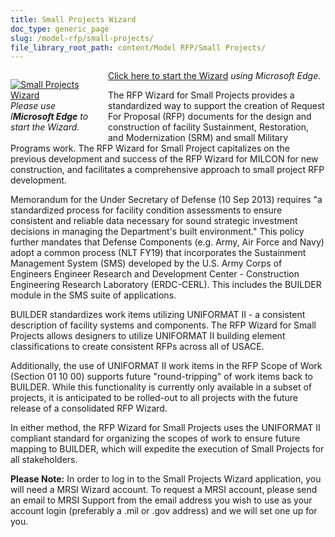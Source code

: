 ```yaml
---
title: Small Projects Wizard
doc_type: generic_page
slug: /model-rfp/small-projects/
file_library_root_path: content/Model RFP/Small Projects/
---
```


<div>
  <div style="width: 128px; float: left; margin: 1em 2em 1em 0;">
    <a href="https://rfpwizard.mrsi.erdc.dren.mil/wizards/srmw/Client/CirceApp.application"><img src="/admin/images/uploads/srm-wizard-256x256.png" alt="Small Projects Wizard"/></a>
    <em>
    Please use I<b>Microsoft Edge</b> to start the Wizard.
    </em>
  </div>
</div>

[Click here to start the Wizard](https://rfpwizard.mrsi.erdc.dren.mil/wizards/srmw/Client/CirceApp.application) _using Microsoft Edge._

The RFP Wizard for Small Projects provides a standardized way to support the creation of Request For Proposal (RFP) documents for the design and construction of facility Sustainment, Restoration, and Modernization (SRM) and small Military Programs work. The RFP Wizard for Small Project capitalizes on the previous development and success of the RFP Wizard for MILCON for new construction, and facilitates a comprehensive approach to small project RFP development.

Memorandum for the Under Secretary of Defense (10 Sep 2013) requires "a standardized process for facility condition assessments to ensure consistent and reliable data necessary for sound strategic investment decisions in managing the Department's built environment." This policy further mandates that Defense Components (e.g. Army, Air Force and Navy) adopt a common process (NLT FY19) that incorporates the Sustainment Management System (SMS) developed by the U.S. Army Corps of Engineers Engineer Research and Development Center - Construction Engineering Research Laboratory (ERDC-CERL). This includes the BUILDER module in the SMS suite of applications.

BUILDER standardizes work items utilizing UNIFORMAT II - a consistent description of facility systems and components. The RFP Wizard for Small Projects allows designers to utilize UNIFORMAT II building element classifications to create consistent RFPs across all of USACE.

Additionally, the use of UNIFORMAT II work items in the RFP Scope of Work (Section 01 10 00) supports future "round-tripping" of work items back to BUILDER. While this functionality is currently only available in a subset of projects, it is anticipated to be rolled-out to all projects with the future release of a consolidated RFP Wizard.

In either method, the RFP Wizard for Small Projects uses the UNIFORMAT II compliant standard for organizing the scopes of work to ensure future mapping to BUILDER, which will expedite the execution of Small Projects for all stakeholders.

**Please Note:** In order to log in to the Small Projects Wizard application, you will need a MRSI Wizard account. To request a MRSI account, please send an email to MRSI Support from the email address you wish to use as your account login (preferably a .mil or .gov address) and we will set one up for you.
